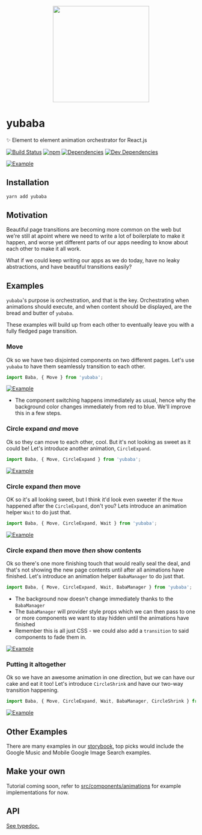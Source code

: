 <div align="center">
  <br />
  <img src="https://github.com/madou/yubaba/blob/master/icon.png?raw=true" width="256px" height="256px" align="center" />
</div>

# yubaba

✨ Element to element animation orchestrator for React.js

[![Build Status](https://travis-ci.org/madou/yubaba.svg?branch=master)](https://travis-ci.org/madou/yubaba)
[![npm](https://img.shields.io/npm/v/yubaba.svg)](https://www.npmjs.com/package/yubaba)
[![Dependencies](https://img.shields.io/david/madou/yubaba.svg?style=flat-squarer)](https://david-dm.org/madou/yubaba)
[![Dev Dependencies](https://david-dm.org/madou/yubaba/dev-status.svg)](https://david-dm.org/madou/yubaba?type=dev)

[![Example](https://github.com/madou/yubaba/raw/master/test/images/example-music.gif)](https://madou.github.io/yubaba/?selectedKind=Examples%2FGoogleMusic&selectedStory=move%20expand%20shrink%20wait&full=0&addons=0&stories=1&panelRight=0)

## Installation

```bash
yarn add yubaba
```

## Motivation

Beautiful page transitions are becoming more common on the web but we're still at apoint where we need to write a lot of boilerplate to make it happen,
and worse yet different parts of our apps needing to know about each other to make it all work.

What if we could keep writing our apps as we do today,
have no leaky abstractions,
and have beautiful transitions easily?

## Examples

`yubaba`'s purpose is orchestration,
and that is the key.
Orchestrating when animations should execute,
and when content should be displayed, are the bread and butter of `yubaba`.

These examples will build up from each other to eventually leave you with a fully fledged page transition.

### Move

Ok so we have two disjointed components on two different pages.
Let's use `yubaba` to have them seamlessly transition to each other.

```javascript
import Baba, { Move } from 'yubaba';
```

[![Example](https://github.com/madou/yubaba/raw/master/test/images/move.gif)](https://madou.github.io/yubaba)

- The component switching happens immediately as usual,
  hence why the background color changes immediately from red to blue.
  We'll improve this in a few steps.

### Circle expand _and_ move

Ok so they can move to each other, cool.
But it's not looking as sweet as it could be!
Let's introduce another animation, `CircleExpand`.

```javascript
import Baba, { Move, CircleExpand } from 'yubaba';
```

[![Example](https://github.com/madou/yubaba/raw/master/test/images/expand-and-move.gif)](https://madou.github.io/yubaba)

### Circle expand _then_ move

OK so it's all looking sweet,
but I think it'd look even sweeter if the `Move` happened after the `CircleExpand`,
don't you?
Lets introduce an animation helper `Wait` to do just that.

```javascript
import Baba, { Move, CircleExpand, Wait } from 'yubaba';
```

[![Example](https://github.com/madou/yubaba/raw/master/test/images/expand-then-move.gif)](https://madou.github.io/yubaba)

### Circle expand _then_ move _then_ show contents

Ok so there's one more finishing touch that would really seal the deal,
and that's not showing the new page contents until after all animations have finished.
Let's introduce an animation helper `BabaManager` to do just that.

```javascript
import Baba, { Move, CircleExpand, Wait, BabaManager } from 'yubaba';
```

- The background now doesn't change immediately thanks to the `BabaManager`
- The `BabaManager` will provider style props which we can then pass to one or more components
  we want to stay hidden until the animations have finished
- Remember this is all just CSS - we could also add a `transition` to said components to fade them in.

[![Example](https://github.com/madou/yubaba/raw/master/test/images/managed-expand-then-move.gif)](https://madou.github.io/yubaba)

### Putting it altogether

Ok so we have an awesome animation in one direction,
but we can have our cake and eat it too!
Let's introduce `CircleShrink` and have our two-way transition happening.

```javascript
import Baba, { Move, CircleExpand, Wait, BabaManager, CircleShrink } from 'yubaba';
```

[![Example](https://github.com/madou/yubaba/raw/master/test/images/altogether.gif)](https://madou.github.io/yubaba)

## Other Examples

There are many examples in our [storybook](https://madou.github.io/yubaba/?selectedKind=Examples%2FGoogleSearch&selectedStory=search%20bar&full=0&addons=0&stories=1&panelRight=0), top picks would include the Google Music and Mobile Google Image Search examples.

## Make your own

Tutorial coming soon, refer to [src/components/animations](https://github.com/madou/yubaba/tree/master/packages/react-next/src/components/animations) for example implementations for now.

## API

[See typedoc.](https://madou.github.io/yubaba/typedoc/)
